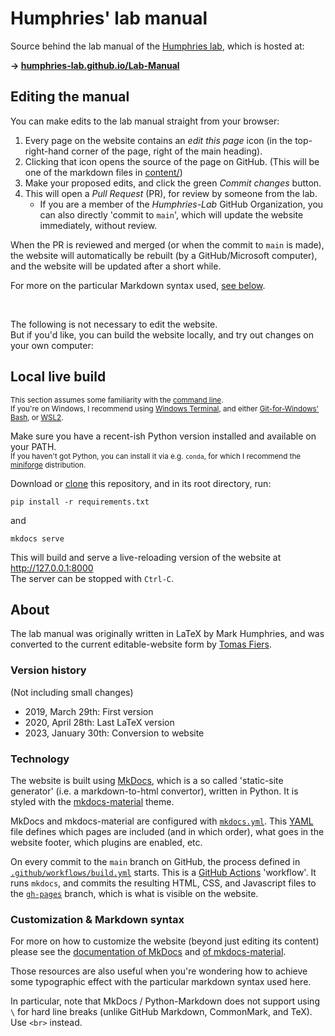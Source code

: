 # Humphries' lab manual

Source behind the lab manual of the [Humphries lab][1],
which is hosted at:

**→ [humphries-lab.github.io/Lab-Manual][2]**

[1]: https://humphries-lab.org
[2]: https://humphries-lab.github.io/Lab-Manual


## Editing the manual

You can make edits to the lab manual straight from your browser:

1. Every page on the website contains an _edit this page_ icon (in the
   top-right-hand corner of the page, right of the main heading).
2. Clicking that icon opens the source of the page on GitHub.
   (This will be one of the markdown files in [content/](content))
3. Make your proposed edits, and click the green _Commit changes_ button.
4. This will open a _Pull Request_ (PR), for review by someone from the lab.
    - If you are a member of the _Humphries-Lab_ GitHub Organization,
      you can also directly 'commit to `main`', which will update the
      website immediately, without review.

When the PR is reviewed and merged (or when the commit to `main` is
made), the website will automatically be rebuilt (by a GitHub/Microsoft
computer), and the website will be updated after a short while.

For more on the particular Markdown syntax used, [see below](#customization--markdown-syntax).

<br>

The following is not necessary to edit the website.\
But if you'd like, you can build the website
locally, and try out changes on your own computer:


## Local live build

<sub>This section assumes some familiarity with the [command line].\
If you're on Windows, I recommend using [Windows Terminal],
and either [Git-for-Windows' Bash][gitbash], or [WSL2].</sub>

Make sure you have a recent-ish Python version installed and available on your PATH.\
<sub>If you haven't got Python, you can install it via e.g. `conda`, for
which I recommend the [miniforge] distribution.</sub>

Download or [clone] this repository, and in its root directory, run:
```
pip install -r requirements.txt
```
and
```
mkdocs serve
```
This will build and serve a live-reloading version of the website at
http://127.0.0.1:8000 \
The server can be stopped with `Ctrl-C`.

[command line]: https://www.twilio.com/docs/usage/tutorials/a-beginners-guide-to-the-command-line
[Windows Terminal]: https://github.com/microsoft/terminal#readme
[gitbash]: https://gitforwindows.org
[WSL2]: https://learn.microsoft.com/en-us/windows/wsl/about
[miniforge]: https://github.com/conda-forge/miniforge#download
[clone]: https://docs.github.com/en/repositories/creating-and-managing-repositories/cloning-a-repository


## About

The lab manual was originally written in LaTeX by Mark Humphries, and
was converted to the current editable-website form by [Tomas Fiers](https://tomasfiers.net).

### Version history

(Not including small changes)

- 2019, March 29th: First version
- 2020, April 28th: Last LaTeX version
- 2023, January 30th: Conversion to website

### Technology

The website is built using [MkDocs], which is a so called 'static-site
generator' (i.e. a markdown-to-html convertor), written in Python.
It is styled with the [mkdocs-material] theme.

MkDocs and mkdocs-material are configured with
[`mkdocs.yml`](mkdocs.yml). This [YAML] file defines
which pages are included (and in which order), what goes in the website
footer, which plugins are enabled, etc.

On every commit to the `main` branch on GitHub, the process
defined in [`.github/workflows/build.yml`][CI] starts. This is a [GitHub Actions] 'workflow'. It runs
`mkdocs`, and commits the resulting HTML, CSS, and Javascript files to
the [`gh-pages`] branch, which is what is visible on the website.

[MkDocs]: https://www.mkdocs.org
[mkdocs-material]: https://squidfunk.github.io/mkdocs-material
[YAML]: https://en.wikipedia.org/wiki/YAML
[GitHub Actions]: https://docs.github.com/en/actions
[CI]: github/workflows/build.yml
[`gh-pages`]: https://github.com/Humphries-Lab/Lab-Manual/tree/gh-pages

### Customization & Markdown syntax

For more on how to customize the website (beyond just editing its
content) please see the [documentation of MkDocs][3] and 
[of mkdocs-material][4].

Those resources are also useful when you're wondering how to achieve
some typographic effect with the particular markdown syntax used here.

In particular, note that MkDocs / Python-Markdown does not support using `\`
for hard line breaks (unlike GitHub Markdown, CommonMark, and TeX).
Use `<br>` instead.

[3]: https://www.mkdocs.org/user-guide/
[4]: https://squidfunk.github.io/mkdocs-material/creating-your-site/#advanced-configuration
